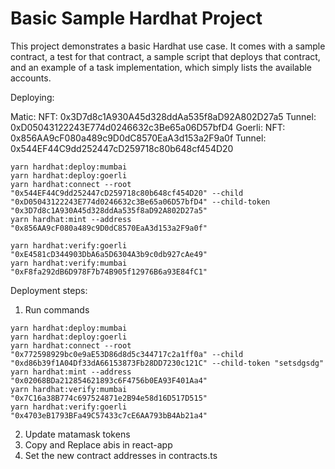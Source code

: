 # Basic Sample Hardhat Project

This project demonstrates a basic Hardhat use case. It comes with a sample contract, a test for that contract, a sample script that deploys that contract, and an example of a task implementation, which simply lists the available accounts.

Deploying:

Matic: 
	NFT: 0x3D7d8c1A930A45d328ddAa535f8aD92A802D27a5
	Tunnel: 0xD05043122243E774d0246632c3Be65a06D57bfD4
Goerli: 
	NFT: 0x856AA9cF080a489c9D0dC8570EaA3d153a2F9a0f
	Tunnel: 0x544EF44C9dd252447cD259718c80b648cf454D20


```shell
yarn hardhat:deploy:mumbai
yarn hardhat:deploy:goerli
yarn hardhat:connect --root "0x544EF44C9dd252447cD259718c80b648cf454D20" --child "0xD05043122243E774d0246632c3Be65a06D57bfD4" --child-token "0x3D7d8c1A930A45d328ddAa535f8aD92A802D27a5"
yarn hardhat:mint --address "0x856AA9cF080a489c9D0dC8570EaA3d153a2F9a0f"

yarn hardhat:verify:goerli "0xE4581cD344903DbA6a5D6304A3b9c0db927cAe49"
yarn hardhat:verify:mumbai "0xF8fa292dB6D978F7b74B905f12976B6a93E84fC1"
```

Deployment steps:
1. Run commands
```shell
yarn hardhat:deploy:mumbai
yarn hardhat:deploy:goerli
yarn hardhat:connect --root "0x772598929bc0e9aE53D86d8d5c344717c2a1ff0a" --child "0xd86b39f1A04Df33dA66153873Fb28DD7230c121C" --child-token "setsdgsdg"
yarn hardhat:mint --address "0x02068BDa212854621893c6F4756b0EA93F401Aa4"
yarn hardhat:verify:mumbai "0x7C16a38B774c697524871e2B94e58d16D517D515"
yarn hardhat:verify:goerli "0x4703eB1793BFa49C57433c7cE6AA793bB4Ab21a4"
```

2. Update matamask tokens
3. Copy and Replace abis in react-app
4. Set the new contract addresses in contracts.ts
